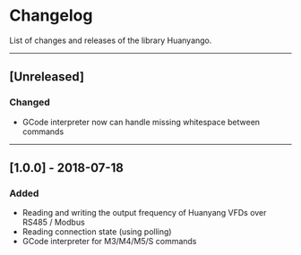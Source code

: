 # Changelog

List of changes and releases of the library Huanyango.

---

## [Unreleased]
### Changed
- GCode interpreter now can handle missing whitespace between commands

---

## [1.0.0] - 2018-07-18
### Added
- Reading and writing the output frequency of Huanyang VFDs over RS485 / Modbus
- Reading connection state (using polling)
- GCode interpreter for M3/M4/M5/S commands
